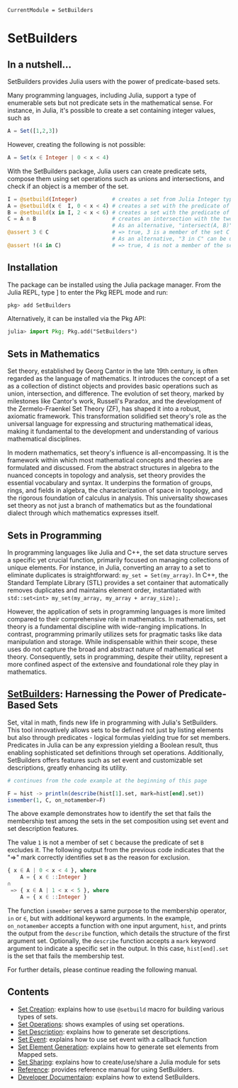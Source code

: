 ```@meta
CurrentModule = SetBuilders
```

# SetBuilders

## In a nutshell...

SetBuilders provides Julia users with the power of predicate-based sets.

Many programming languages, including Julia, support a type of enumerable
sets but not predicate sets in the mathematical sense. For instance,
in Julia, it's possible to create a set containing integer values, such as

```julia
A = Set([1,2,3])
```
However, creating the following is not possible:

```julia
A = Set(x ∈ Integer | 0 < x < 4)
```

With the SetBuilders package, Julia users can create predicate sets, compose
them using set operations such as unions and intersections, and check if an
object is a member of the set.

```julia
I = @setbuild(Integer)           # creates a set from Julia Integer type
A = @setbuild(x ∈  I, 0 < x < 4) # creates a set with the predicate of "0 < x < 4"
B = @setbuild(x in I, 2 < x < 6) # creates a set with the predicate of "2 < x < 6"
C = A ∩ B                        # creates an intersection with the two sets
                                 # As an alternative, "intersect(A, B)" can be used
@assert 3 ∈ C                    # => true, 3 is a member of the set C
                                 # As an alternative, "3 in C" can be used
@assert !(4 in C)                # => true, 4 is not a member of the set C
```

## Installation

The package can be installed using the Julia package manager. From the Julia
REPL, type ] to enter the Pkg REPL mode and run:

```julia
pkg> add SetBuilders
```
Alternatively, it can be installed via the Pkg API:

```julia
julia> import Pkg; Pkg.add("SetBuilders")
```

## Sets in Mathematics

Set theory, established by Georg Cantor in the late 19th century, is often
regarded as the language of mathematics. It introduces the concept of a set
as a collection of distinct objects and provides basic operations such as
union, intersection, and difference. The evolution of set theory, marked by
milestones like Cantor's work, Russell's Paradox, and the development of the
Zermelo-Fraenkel Set Theory (ZF), has shaped it into a robust, axiomatic
framework. This transformation solidified set theory's role as the universal
language for expressing and structuring mathematical ideas, making it
fundamental to the development and understanding of various mathematical
disciplines.

In modern mathematics, set theory's influence is all-encompassing. It is the
framework within which most mathematical concepts and theories are formulated
and discussed. From the abstract structures in algebra to the nuanced concepts
in topology and analysis, set theory provides the essential vocabulary and
syntax. It underpins the formation of groups, rings, and fields in algebra,
the characterization of space in topology, and the rigorous foundation of
calculus in analysis. This universality showcases set theory as not just
a branch of mathematics but as the foundational dialect through which
mathematics expresses itself.

## Sets in Programming

In programming languages like Julia and C++, the set data structure serves
a specific yet crucial function, primarily focused on managing collections
of unique elements. For instance, in Julia, converting an array to a set to
eliminate duplicates is straightforward: `my_set = Set(my_array)`. In C++,
the Standard Template Library (STL) provides a set container that
automatically removes duplicates and maintains element order, instantiated
with `std::set<int> my_set(my_array, my_array + array_size);`.

However, the application of sets in programming languages is more limited
compared to their comprehensive role in mathematics. In mathematics, set
theory is a fundamental discipline with wide-ranging implications. In
contrast, programming primarily utilizes sets for pragmatic tasks like data
manipulation and storage. While indispensable within their scope, these uses
do not capture the broad and abstract nature of mathematical set theory.
Consequently, sets in programming, despite their utility, represent a more
confined aspect of the extensive and foundational role they play in
mathematics.

## [SetBuilders](https://github.com/grnydawn/SetBuilders.jl): Harnessing the Power of Predicate-Based Sets

Set, vital in math, finds new life in programming with Julia's SetBuilders.
This tool innovatively allows sets to be defined not just by listing
elements but also through predicates - logical formulas yielding true for
set members. Predicates in Julia can be any expression yielding a Boolean
result, thus enabling sophisticated set definitions through set operations.
Additionally, SetBuilders offers features such as set event and
customizable set descriptions, greatly enhancing its utility.

```julia
# continues from the code example at the beginning of this page

F = hist -> println(describe(hist[1].set, mark=hist[end].set))
ismember(1, C, on_notamember=F)
```

The above example demonstrates how to identify the set that fails the
membership test among the sets in the set composition using set event and
set description features.

The value `1` is not a member of set `C` because the predicate of set `B`
excludes it. The following output from the previous code indicates that
the "=>" mark correctly identifies set `B` as the reason for exclusion.

```julia
{ x ∈ A | 0 < x < 4 }, where
    A = { x ∈ ::Integer }
∩
 => { x ∈ A | 1 < x < 5 }, where
    A = { x ∈ ::Integer }
```

The function `ismember` serves a same purpose to the membership operator,
`in` or `∈`, but with additional keyword arguments. In the example,
`on_notamember` accepts a function with one input argument, `hist`, and prints
the output from the `describe` function, which details the structure of the
first argument set. Optionally, the `describe` function accepts a `mark`
keyword argument to indicate a specific set in the output. In this case,
`hist[end].set` is the set that fails the membership test.

For further details, please continue reading the following manual.

## Contents

* [Set Creation](@ref): explains how to use `@setbuild` macro for building various types of sets.
* [Set Operations](@ref): shows examples of using set operations.
* [Set Description](@ref): explains how to generate set descriptions.
* [Set Event](@ref): explains how to use set event with a callback function
* [Set Element Generation](@ref): explains how to generate set elements from Mapped sets.
* [Set Sharing](@ref): explains how to create/use/share a Julia module for sets
* [Reference](@ref): provides reference manual for using SetBuilders.
* [Developer Documentaion](@ref): explains how to extend SetBuilders.
